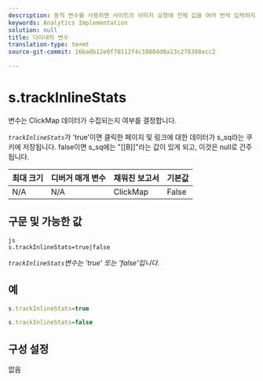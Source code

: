 ```yaml
---
description: 동적 변수를 사용하면 사이트의 이미지 요청에 전체 값을 여러 번씩 입력하지 않고도 한 변수에서 다른 변수로 값을 복사할 수 있습니다.
keywords: Analytics Implementation
solution: null
title: 다이내믹 변수
translation-type: tm+mt
source-git-commit: 16ba0b12e0f70112f4c10804d0a13c278388ecc2

---
```



# s.trackInlineStats

 변수는 ClickMap 데이터가 수집되는지 여부를 결정합니다. 

*`trackInlineStats`*&#x200B;가 'true'이면 클릭한 페이지 및 링크에 대한 데이터가 s_sq라는 쿠키에 저장됩니다. false이면 s_sq에는 "[[B]]"라는 값이 있게 되고, 이것은 null로 간주됩니다.

| 최대 크기 | 디버거 매개 변수 | 채워진 보고서 | 기본값 |
|---|---|---|---|
| N/A | N/A | ClickMap | False |

## 구문 및 가능한 값

```
js
s.trackInlineStats=true|false
```

*`trackInlineStats`변수는 'true' 또는 'false'입니다.*

## 예

```js
s.trackInlineStats=true
```

```js
s.trackInlineStats=false
```

## 구성 설정

없음
